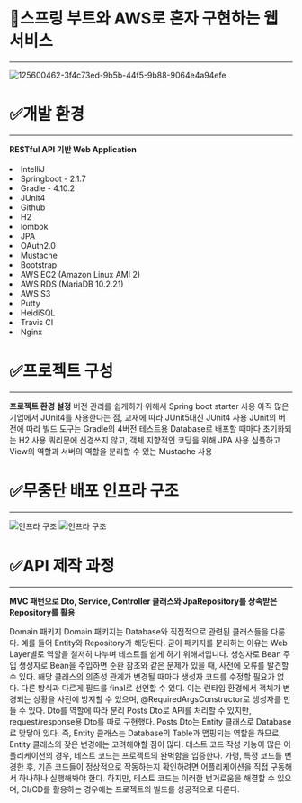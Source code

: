<h1>📖스프링 부트와 AWS로 혼자 구현하는 웹서비스</h1>

<hr>

![125600462-3f4c73ed-9b5b-44f5-9b88-9064e4a94efe](https://github.com/tjdgus903/stormStudy1/assets/158554431/6e183e39-1e9b-42d9-ade9-f24f169f6fc4)


<h1>✅개발 환경</h1>
<hr>
<b>RESTful API 기반 Web Application</b>
<br><br>
<li>IntelliJ</li>
<li>Springboot - 2.1.7</li>
<li>Gradle - 4.10.2</li>
<li>JUnit4</li>
<li>Github</li>
<li>H2</li>
<li>lombok</li>
<li>JPA</li>
<li>OAuth2.0</li>
<li>Mustache</li>
<li>Bootstrap</li>
<li>AWS EC2 (Amazon Linux AMI 2)</li>
<li>AWS RDS (MariaDB 10.2.21)</li>
<li>AWS S3</li>
<li>Putty</li>
<li>HeidiSQL</li>
<li>Travis CI</li>
<li>Nginx</li>


<h1>✅프로젝트 구성</h1>
<hr>
<b>프로젝트 환경 설정</b>
버전 관리를 쉽게하기 위해서 Spring boot starter 사용
아직 많은 기업에서 JUnit4를 사용한다는 점, 교재에 따라 JUnit5대신 JUnit4 사용
JUnit의 버전에 따라 빌드 도구는 Gradle의 4버전
테스트용 Database로 배포할 때마다 초기화되는 H2 사용
쿼리문에 신경쓰지 않고, 객체 지향적인 코딩을 위해 JPA 사용
심플하고 View의 역할과 서버의 역할을 분리할 수 있는 Mustache 사용

<h1>✅무중단 배포 인프라 구조</h1>
<hr>

![인프라 구조](https://github.com/tjdgus903/stormStudy1/assets/158554431/88464e90-c23a-499c-aead-117d22fdda4a)
![인프라 구조](https://github.com/tjdgus903/stormStudy1/assets/158554431/7e4b68c5-8feb-4013-a51f-7186ec731806)


<h1>✅API 제작 과정</h1>
<hr>
<b>MVC 패턴으로 Dto, Service, Controller 클래스와 JpaRepository를 상속받은 Repository를 활용</b>

Domain 패키지
Domain 패키지는 Database와 직접적으로 관련된 클래스들을 다룬다. 예를 들어 Entity와 Repository가 해당된다.
굳이 패키지를 분리하는 이유는 Web Layer별로 역할을 철저히 나누며 테스트를 쉽게 하기 위해서입니다.
생성자로 Bean 주입
생성자로 Bean을 주입하면 순환 참조와 같은 문제가 있을 때, 사전에 오류를 발견할 수 있다.
해당 클래스의 의존성 관계가 변경될 때마다 생성자 코드를 수정할 필요가 없다.
다른 방식과 다르게 필드를 final로 선언할 수 있다. 이는 런타임 환경에서 객체가 변경되는 상황을 사전에 방지할 수 있으며, @RequiredArgsConstructor로 생성자를 만들 수 있다.
Dto를 역할에 따라 분리
Posts Dto로 API를 처리할 수 있지만, request/response용 Dto를 따로 구현했다.
Posts Dto는 Entity 클래스로 Database로 맞닿아 있다. 즉, Entity 클래스는 Database의 Table과 맵핑되는 역할을 하므로, Entity 클래스의 잦은 변경에는 고려해야할 점이 많다.
테스트 코드 작성
기능이 많은 어플리케이션의 경우, 테스트 코드는 프로젝트의 완벽함을 입증한다.
가령, 특정 코드를 변경한 후, 기존 코드들이 정상적으로 작동하는지 확인하려면 어플리케이션을 직접 구동해서 하나하나 실행해봐야 한다.
하지만, 테스트 코드는 이러한 번거로움을 해결할 수 있으며, CI/CD를 활용하는 경우에는 프로젝트의 빌드를 성공적으로 다룬다.
